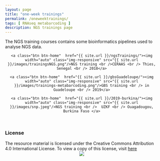 ```yaml
---
layout: page
title: "one-week trainings"
permalink: /oneweektrainings/
tags: [ RNAseq metabarcoding ]
description: NGS trainings page
---
```


The NGS training courses contains some bioinformatics pipelines used to analyse NGS data.

<div><center>
	
	<a class="btn btn-home"  href="{{ site.url }}/ngsTrainings/"><img width="auto" class="img-responsive" src="{{ site.url }}/images/trainingsNGS.png"/>NGS training <br />CERAAS <br /> Thies, Senegal <br /> 2018</a>

	<a class="btn btn-home"  href="{{ site.url }}/gbsGuadeloupe/"><img width="auto" class="img-responsive" src="{{ site.url }}/images/trainings-metabarcoding.png"/>GBS training <br /> in Guadeloupe <br /> 2019</a>
	
	<a class="btn btn-home"  href="{{ site.url }}/2019-burkina/"><img width="auto" class="img-responsive" src="{{ site.url }}/images/snp.jpeg"/>NGS training <br />  UZKF <br /> Ouagadougou, Burkina Faso </a>
	
</center></div>

<br />


### License
<div>
The resource material is licensed under the Creative Commons Attribution 4.0 International License. To view a copy of this license, visit
<a href="http://creativecommons.org/licenses/by-nc-sa/4.0/">here</a>
<center>
<img width="auto" class="img-responsive" src="http://creativecommons.org.nz/wp-content/uploads/2012/05/by-nc-sa1.png"/>
</center></div> 
